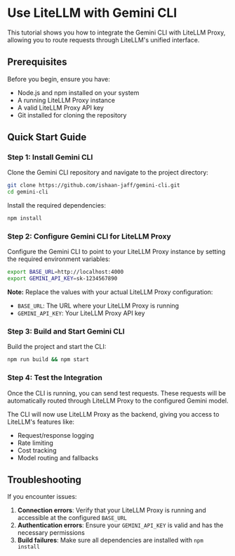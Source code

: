 # Use LiteLLM with Gemini CLI

This tutorial shows you how to integrate the Gemini CLI with LiteLLM Proxy, allowing you to route requests through LiteLLM's unified interface.

## Prerequisites

Before you begin, ensure you have:
- Node.js and npm installed on your system
- A running LiteLLM Proxy instance
- A valid LiteLLM Proxy API key
- Git installed for cloning the repository

## Quick Start Guide

### Step 1: Install Gemini CLI

Clone the Gemini CLI repository and navigate to the project directory:

```bash
git clone https://github.com/ishaan-jaff/gemini-cli.git
cd gemini-cli
```

Install the required dependencies:

```bash
npm install
```

### Step 2: Configure Gemini CLI for LiteLLM Proxy

Configure the Gemini CLI to point to your LiteLLM Proxy instance by setting the required environment variables:

```bash
export BASE_URL=http://localhost:4000
export GEMINI_API_KEY=sk-1234567890
```

**Note:** Replace the values with your actual LiteLLM Proxy configuration:
- `BASE_URL`: The URL where your LiteLLM Proxy is running
- `GEMINI_API_KEY`: Your LiteLLM Proxy API key

### Step 3: Build and Start Gemini CLI

Build the project and start the CLI:

```bash
npm run build && npm start
```

### Step 4: Test the Integration

Once the CLI is running, you can send test requests. These requests will be automatically routed through LiteLLM Proxy to the configured Gemini model.

The CLI will now use LiteLLM Proxy as the backend, giving you access to LiteLLM's features like:
- Request/response logging
- Rate limiting
- Cost tracking
- Model routing and fallbacks

## Troubleshooting

If you encounter issues:

1. **Connection errors**: Verify that your LiteLLM Proxy is running and accessible at the configured `BASE_URL`
2. **Authentication errors**: Ensure your `GEMINI_API_KEY` is valid and has the necessary permissions
3. **Build failures**: Make sure all dependencies are installed with `npm install`

